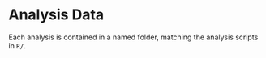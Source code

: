 # Analysis Data

Each analysis is contained in a named folder, matching the analysis scripts
in `R/`.
